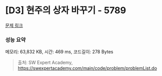 # [D3] 현주의 상자 바꾸기 - 5789 

[문제 링크](https://swexpertacademy.com/main/code/problem/problemDetail.do?contestProbId=AWYygN36Qn8DFAVm) 

### 성능 요약

메모리: 63,832 KB, 시간: 469 ms, 코드길이: 278 Bytes



> 출처: SW Expert Academy, https://swexpertacademy.com/main/code/problem/problemList.do